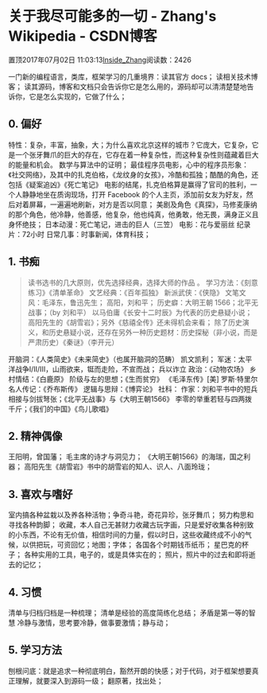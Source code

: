 
# 关于我尽可能多的一切 - Zhang's Wikipedia - CSDN博客


置顶2017年07月02日 11:03:13[Inside_Zhang](https://me.csdn.net/lanchunhui)阅读数：2426


一门新的编程语言，类库，框架学习的几重境界：读其官方 docs；
读相关技术博客；
读其源码，博客和文档只会告诉你它是怎么用的，源码却可以清清楚楚地告诉你，它是怎么实现的，它做了什么；

## 0. 偏好
特性：复杂，丰富，抽象，大；为什么喜欢北京这样的城市？它庞大，它复杂，它是一个张牙舞爪的巨大的存在，它存在着一种复杂性，而这种复杂性则蕴藏着巨大的能量和机会。
数学与算法中的证明；
最佳程序员电影，心中的程序员形象：《社交网络》，及其中的扎克伯格，《龙纹身的女孩》，冷酷和孤独；酷酷的角色，还包括《疑案追凶》《死亡笔记》
电影的结尾，扎克伯格算是赢得了官司的胜利，一个人静静地坐在质询现场，打开 Facebook 的个人主页，添加前女友为好友，然后对着屏幕，一遍遍地刷新，对方是否以同意；
美剧及角色《真探》，马修麦康纳的那个角色，他冷静，他善感，他复杂，他也纯真，他勇敢，他无畏，满身正义且身怀绝技；
日本动漫：死亡笔记，进击的巨人（三笠）
电影：花与爱丽丝
纪录片：72小时
日常几事：时事新闻，体育科技；

## 1. 书痴
> 读书选书的几大原则，优先选择经典，选择大师的作品 。
学习方法：《刻意练习》《清单革命》
文艺经典：《百年孤独》
新派武侠：《侠隐》
文笔文风：毛泽东，鲁迅先生；
高阳，刘和平；
历史癖：大明王朝 1566；北平无战事；（by 刘和平）
以马伯庸《长安十二时辰》为代表的历史悬疑小说；
高阳先生的《胡雪岩》；另外《慈禧全传》还未得机会来看；
除了历史演义，和历史悬疑小说，还存在另外一种历史题材：历史探秘（非小说，而是严肃历史）《秦谜》（李开元）

开脑洞：《人类简史》《未来简史》（也属开脑洞的范畴）
凯文凯利；
军迷：太平洋战争I/II/III，山雨欲来，铤而走险，不宣而战；
兵以诈立
政治：《动物农场》
乡村情结：《白鹿原》
阶级与左的思想；《生而贫穷》
《毛泽东传》[美] 罗斯·特里尔
名人传记：《乔布斯传》
逻辑与思辩：《博弈论》
社科：
作家：刘和平书中的短兵相接与剑拔弩张；《北平无战事》与《大明王朝1566》
李零的举重若轻与四两拨千斤；《我们的中国》《鸟儿歌唱》

## 2. 精神偶像
王阳明，曾国藩；
毛主席的诗才与洞见力；
《大明王朝1566》的海瑞，国之利器；
高阳先生《胡雪岩》书中的胡雪岩的知人、识人、八面玲珑；
## 3. 喜欢与嗜好
室内搞各种盆栽以及养各种活物；争奇斗艳，奇花异珍，张牙舞爪；
努力构思和寻找各种韵脚；
收藏，本人自己无甚财力收藏古玩字画，只是爱好收集各种别致的小东西，不论有无价值，相信时间的力量，假以时日，这些收藏终成不小的气候，以供把玩，可资回忆；地图；字体；
各国各个时期钱币纸币；
星巴克的杯子；
各种实用的工具，电子的，或是具体实在的；
照片，照片中的过去和即将逝去的记忆；

## 4. 习惯
清单与归档归档是一种梳理；
清单是经验的高度简练化总结；
矛盾是第一等的智慧
冷静与激情，思考要冷静，做事要激情；静与动；

## 5. 学习方法
刨根问底：就是追求一种彻底明白，豁然开朗的快感；对于代码，对于框架想要真正理解，就要深入到源码一级；
翻原著，找出处；


